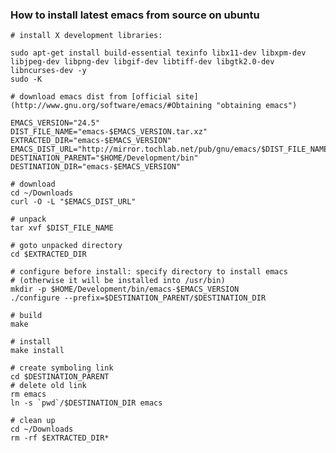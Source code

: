 ### How to install latest emacs from source on ubuntu
 
    # install X development libraries:

    sudo apt-get install build-essential texinfo libx11-dev libxpm-dev libjpeg-dev libpng-dev libgif-dev libtiff-dev libgtk2.0-dev libncurses-dev -y  
    sudo -K
 
    # download emacs dist from [official site](http://www.gnu.org/software/emacs/#Obtaining "obtaining emacs")

    EMACS_VERSION="24.5"
    DIST_FILE_NAME="emacs-$EMACS_VERSION.tar.xz"
    EXTRACTED_DIR="emacs-$EMACS_VERSION"
    EMACS_DIST_URL="http://mirror.tochlab.net/pub/gnu/emacs/$DIST_FILE_NAME"
    DESTINATION_PARENT="$HOME/Development/bin"
    DESTINATION_DIR="emacs-$EMACS_VERSION"

    # download    
    cd ~/Downloads  
    curl -O -L "$EMACS_DIST_URL"

    # unpack
    tar xvf $DIST_FILE_NAME
    
    # goto unpacked directory
    cd $EXTRACTED_DIR
 
    # configure before install: specify directory to install emacs  
    # (otherwise it will be installed into /usr/bin)
    mkdir -p $HOME/Development/bin/emacs-$EMACS_VERSION
    ./configure --prefix=$DESTINATION_PARENT/$DESTINATION_DIR
 
    # build
    make

    # install
    make install

    # create symboling link
    cd $DESTINATION_PARENT
    # delete old link
    rm emacs
    ln -s `pwd`/$DESTINATION_DIR emacs

    # clean up   
    cd ~/Downloads
    rm -rf $EXTRACTED_DIR*
    
